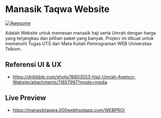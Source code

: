 # Manasik Taqwa Website

[![Awesome](https://cdn.rawgit.com/sindresorhus/awesome/d7305f38d29fed78fa85652e3a63e154dd8e8829/media/badge.svg)](https://github.com/sindresorhus/awesome)

Adalah Website untuk memesan manasik haji serta Umrah dengan harga yang terjangkau dan pilihan paket yang banyak. Projecr ini dibuat untuk memenuhi Tugas UTS dari Mata Kuliah Pemrograman WEB Universitas Telkom.

## Referensi UI & UX

* https://dribbble.com/shots/16803553-Hajj-Umrah-Agency-Website/attachments/11857997?mode=media

## Live Preview
* https://manasiktaqwa.000webhostapp.com/WEBPRO/
